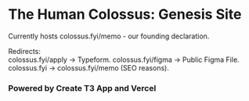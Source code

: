 # The Human Colossus: Genesis Site  

Currently hosts colossus.fyi/memo - our founding declaration.  

Redirects:  
colossus.fyi/apply -> Typeform. 
colossus.fyi/figma -> Public Figma File. 
colossus.fyi -> colossus.fyi/memo (SEO reasons). 

### Powered by Create T3 App and Vercel
